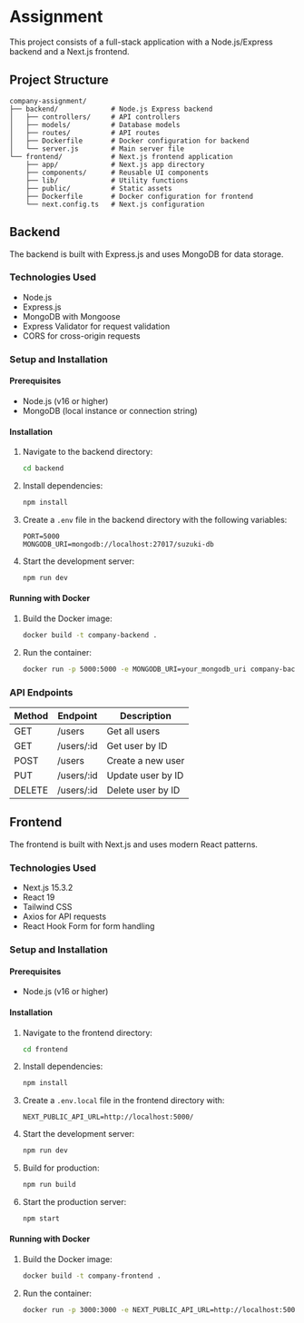 # Assignment

This project consists of a full-stack application with a Node.js/Express backend and a Next.js frontend.

## Project Structure

```
company-assignment/
├── backend/             # Node.js Express backend
│   ├── controllers/     # API controllers
│   ├── models/          # Database models
│   ├── routes/          # API routes
│   ├── Dockerfile       # Docker configuration for backend
│   └── server.js        # Main server file
└── frontend/            # Next.js frontend application
    ├── app/             # Next.js app directory
    ├── components/      # Reusable UI components
    ├── lib/             # Utility functions
    ├── public/          # Static assets
    ├── Dockerfile       # Docker configuration for frontend
    └── next.config.ts   # Next.js configuration
```

## Backend

The backend is built with Express.js and uses MongoDB for data storage.

### Technologies Used

- Node.js
- Express.js
- MongoDB with Mongoose
- Express Validator for request validation
- CORS for cross-origin requests

### Setup and Installation

#### Prerequisites

- Node.js (v16 or higher)
- MongoDB (local instance or connection string)

#### Installation

1. Navigate to the backend directory:

   ```bash
   cd backend
   ```

2. Install dependencies:

   ```bash
   npm install
   ```

3. Create a `.env` file in the backend directory with the following variables:

   ```
   PORT=5000
   MONGODB_URI=mongodb://localhost:27017/suzuki-db
   ```

4. Start the development server:
   ```bash
   npm run dev
   ```

#### Running with Docker

1. Build the Docker image:

   ```bash
   docker build -t company-backend .
   ```

2. Run the container:
   ```bash
   docker run -p 5000:5000 -e MONGODB_URI=your_mongodb_uri company-backend
   ```

### API Endpoints

| Method | Endpoint   | Description       |
| ------ | ---------- | ----------------- |
| GET    | /users     | Get all users     |
| GET    | /users/:id | Get user by ID    |
| POST   | /users     | Create a new user |
| PUT    | /users/:id | Update user by ID |
| DELETE | /users/:id | Delete user by ID |

## Frontend

The frontend is built with Next.js and uses modern React patterns.

### Technologies Used

- Next.js 15.3.2
- React 19
- Tailwind CSS
- Axios for API requests
- React Hook Form for form handling

### Setup and Installation

#### Prerequisites

- Node.js (v16 or higher)

#### Installation

1. Navigate to the frontend directory:

   ```bash
   cd frontend
   ```

2. Install dependencies:

   ```bash
   npm install
   ```

3. Create a `.env.local` file in the frontend directory with:

   ```
   NEXT_PUBLIC_API_URL=http://localhost:5000/
   ```

4. Start the development server:

   ```bash
   npm run dev
   ```

5. Build for production:

   ```bash
   npm run build
   ```

6. Start the production server:
   ```bash
   npm start
   ```

#### Running with Docker

1. Build the Docker image:

   ```bash
   docker build -t company-frontend .
   ```

2. Run the container:
   ```bash
   docker run -p 3000:3000 -e NEXT_PUBLIC_API_URL=http://localhost:5000/ company-frontend
   ```
